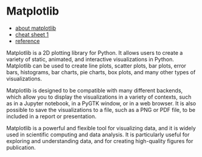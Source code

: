 # Matplotlib

- [about matplotlib](https://github.com/JakeAndTheRobot/python-tools/tree/main/matplotlib)
- [cheat sheet 1](https://github.com/JakeAndTheRobot/python-tools/tree/main/matplotlib)
- [reference](https://github.com/JakeAndTheRobot/python-tools/blob/main/matplotlib/reference.md)

Matplotlib is a 2D plotting library for Python. It allows users to create a variety of static, animated, and interactive visualizations in Python. Matplotlib can be used to create line plots, scatter plots, bar plots, error bars, histograms, bar charts, pie charts, box plots, and many other types of visualizations.

Matplotlib is designed to be compatible with many different backends, which allow you to display the visualizations in a variety of contexts, such as in a Jupyter notebook, in a PyGTK window, or in a web browser. It is also possible to save the visualizations to a file, such as a PNG or PDF file, to be included in a report or presentation.

Matplotlib is a powerful and flexible tool for visualizing data, and it is widely used in scientific computing and data analysis. It is particularly useful for exploring and understanding data, and for creating high-quality figures for publication.
